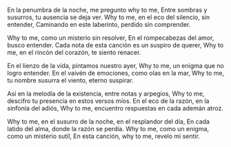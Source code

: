 En la penumbra de la noche, me pregunto why to me,
Entre sombras y susurros, tu ausencia se deja ver.
Why to me, en el eco del silencio, sin entender,
Caminando en este laberinto, perdido sin comprender.

Why to me, como un misterio sin resolver,
En el rompecabezas del amor, busco entender.
Cada nota de esta canción es un suspiro de querer,
Why to me, en el rincón del corazón, te siento renacer.

En el lienzo de la vida, pintamos nuestro ayer,
Why to me, un enigma que no logro entender.
En el vaivén de emociones, como olas en la mar,
Why to me, tu nombre susurra el viento, eterno suspirar.

Así en la melodía de la existencia, entre notas y arpegios,
Why to me, descifro tu presencia en estos versos míos.
En el eco de la razón, en la sinfonía del adiós,
Why to me, encuentro respuestas en cada ademán atroz.

Why to me, en el susurro de la noche, en el resplandor del día,
En cada latido del alma, donde la razón se perdía.
Why to me, como un enigma, como un misterio sutil,
En esta canción, why to me, revelo mi sentir.
